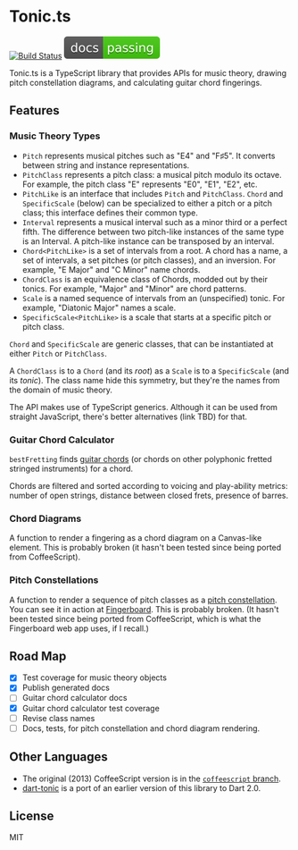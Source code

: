 # Tonic.ts

[![Build Status](https://travis-ci.org/osteele/tonic.ts.svg?branch=master)](https://travis-ci.org/osteele/tonic.ts)
[![Docs](./docs/docs-badge.svg)](http://osteele.github.io/tonic.ts/)

Tonic.ts is a TypeScript library that provides APIs for music theory, drawing
pitch constellation diagrams, and calculating guitar chord fingerings.

## Features

### Music Theory Types

* `Pitch` represents musical pitches such as "E4" and "F♯5". It converts between
  string and instance representations.
* `PitchClass` represents a pitch class: a musical pitch modulo its octave. For
  example, the pitch class "E" represents "E0", "E1", "E2", etc.
* `PitchLike` is an interface that includes `Pitch` and `PitchClass`. `Chord`
  and `SpecificScale` (below) can be specialized to either a pitch or a pitch
  class; this interface defines their common type.
* `Interval` represents a musical interval such as a minor third or a perfect
  fifth. The difference between two pitch-like instances of the same type is an
  Interval. A pitch-like instance can be transposed by an interval.
* `Chord<PitchLike>` is a set of intervals from a root. A chord has a name, a
  set of intervals, a set pitches (or pitch classes), and an inversion. For
  example, "E Major" and "C Minor" name chords.
* `ChordClass` is an equivalence class of Chords, modded out by their tonics.
  For example, "Major" and "Minor" are chord patterns.
* `Scale` is a named sequence of intervals from an (unspecified) tonic. For
  example, "Diatonic Major" names a scale.
* `SpecificScale<PitchLike>` is a scale that starts at a specific pitch or pitch
  class.

`Chord` and `SpecificScale` are generic classes, that can be instantiated at
either `Pitch` or `PitchClass`.

A `ChordClass` is to a `Chord` (and its *root*) as a `Scale` is to a
`SpecificScale` (and its *tonic*). The class name hide this symmetry, but
they're the names from the domain of music theory.

The API makes use of TypeScript generics. Although it can be used from straight
JavaScript, there's better alternatives (link TBD) for that.

### Guitar Chord Calculator

`bestFretting` finds [guitar chords](https://en.wikipedia.org/wiki/Guitar_chord)
(or chords on other polyphonic fretted stringed instruments) for a chord.

Chords are filtered and sorted according to voicing and play-ability metrics:
number of open strings, distance between closed frets, presence of barres.

### Chord Diagrams

A function to render a fingering as a chord diagram on a Canvas-like element.
This is probably broken (it hasn't been tested since being ported from
CoffeeScript).

### Pitch Constellations

A function to render a sequence of pitch classes as a [pitch
constellation](https://en.wikipedia.org/wiki/Chromatic_circle#Pitch_constellation).
You can see it in action at
[Fingerboard](http://osteele.github.io/fingerboard/). This is probably broken.
(It hasn't been tested since being ported from CoffeeScript, which is what the
Fingerboard web app uses, if I recall.)

## Road Map

* [x] Test coverage for music theory objects
* [x] Publish generated docs
* [ ] Guitar chord calculator docs
* [x] Guitar chord calculator test coverage
* [ ] Revise class names
* [ ] Docs, tests, for pitch constellation and chord diagram rendering.

## Other Languages

* The original (2013) CoffeeScript version is in the [`coffeescript`
  branch](https://github.com/osteele/tonic.ts/tree/typescript).
* [dart-tonic](https://github.com/osteele/dart-tonic) is a port of an earlier
  version of this library to Dart 2.0.

## License

MIT
